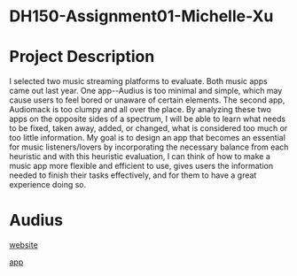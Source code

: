 # DH150-Assignment01-Michelle-Xu
# Project Description
I selected two music streaming platforms to evaluate. Both music apps came out last year. One app--Audius is too minimal and simple, which may cause users to feel bored or unaware of certain elements. The second app, Audiomack is too clumpy and all over the place. By analyzing these two apps on the opposite sides of a spectrum, I will be able to learn what needs to be fixed, taken away, added, or changed, what is considered too much or too little information. My goal is to design an app that becomes an essential for music listeners/lovers by incorporating the necessary balance from each heuristic and with this heuristic evaluation, I can think of how to make a music app more flexible and efficient to use, gives users the information needed to finish their tasks effectively, and for them to have a great experience doing so. 
# Audius 
[website](http//audius.co/)

[app](http//apps.apple.com/us/app/audius-music/id1491270519)
